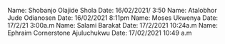 Name: Shobanjo Olajide Shola
Date: 16/02/2021/ 3:50
Name: Atalobhor Jude Odianosen
Date: 16/02/2021 8:11pm
Name: Moses Ukwenya
Date: 17/2/21 3:00a.m
Name: Salami Barakat
Date: 17/2/2021 10:24a.m
Name: Ephraim Cornerstone Ajuluchukwu
Date: 17/02/2021 10:49 a.m
